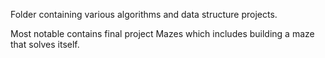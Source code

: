 Folder containing various algorithms and data structure projects. 

Most notable contains final project Mazes which includes building a maze that solves itself. 
